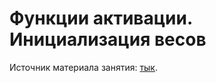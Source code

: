 # Функции активации. Инициализация весов

Источник материала занятия: [тык](https://github.com/hdrbv/deep_learning_hse/tree/main/2024-spring/week_2).